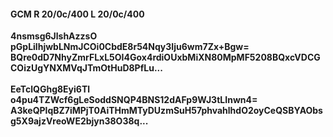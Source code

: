 #### GCM R 20/0c/400 L 20/0c/400
**4nsmsg6JlshAzzsO**<br/>**pGpLilhjwbLNmJCOi0CbdE8r54Nqy3Iju6wm7Zx+Bgw=**<br/>**BQre0dD7NhyZmrFLxL5OI4Gox4rdiOUxbMiXN80MpMF5208BQxcVDCGCOizUgYNXMVqJTmOtHuD8PfLu...**<br/><br/>
**EeTclQGhg8Eyi6Tl**<br/>**o4pu4TZWcf6gLeSoddSNQP4BNS12dAFp9WJ3tLInwn4=**<br/>**A3keQPlqBZ7iMPjT0AiTHmMTyDUzmSuH57phvahlhdO2oyCeQSBYAObsg5X9ajzVreoWE2bjyn38O38q...**